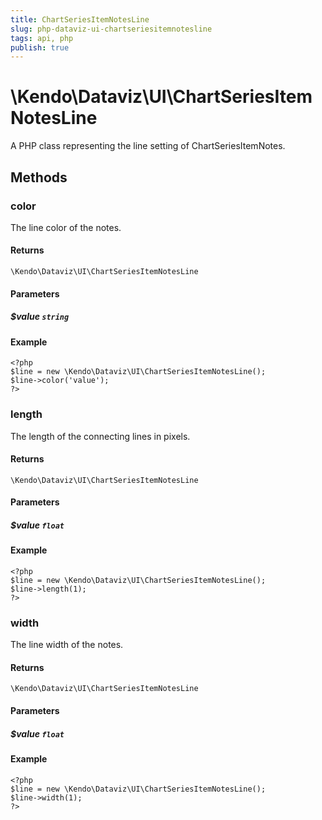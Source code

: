 ```yaml
---
title: ChartSeriesItemNotesLine
slug: php-dataviz-ui-chartseriesitemnotesline
tags: api, php
publish: true
---
```


# \Kendo\Dataviz\UI\ChartSeriesItemNotesLine

A PHP class representing the line setting of ChartSeriesItemNotes.


## Methods

### color
The line color of the notes.

#### Returns
`\Kendo\Dataviz\UI\ChartSeriesItemNotesLine`

#### Parameters

##### $value `string`



#### Example 
    <?php
    $line = new \Kendo\Dataviz\UI\ChartSeriesItemNotesLine();
    $line->color('value');
    ?>

### length
The length of the connecting lines in pixels.

#### Returns
`\Kendo\Dataviz\UI\ChartSeriesItemNotesLine`

#### Parameters

##### $value `float`



#### Example 
    <?php
    $line = new \Kendo\Dataviz\UI\ChartSeriesItemNotesLine();
    $line->length(1);
    ?>

### width
The line width of the notes.

#### Returns
`\Kendo\Dataviz\UI\ChartSeriesItemNotesLine`

#### Parameters

##### $value `float`



#### Example 
    <?php
    $line = new \Kendo\Dataviz\UI\ChartSeriesItemNotesLine();
    $line->width(1);
    ?>

